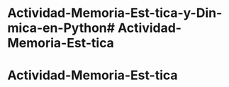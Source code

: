 # Actividad-Memoria-Est-tica-y-Din-mica-en-Python# Actividad-Memoria-Est-tica
# Actividad-Memoria-Est-tica
